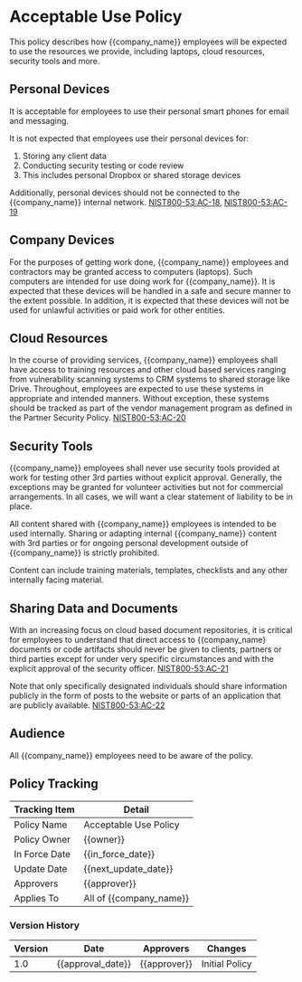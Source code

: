 # Acceptable Use Policy

This policy describes how {{company_name}} employees will be expected to use the resources we provide, including laptops, cloud resources, security tools and more.

## Personal Devices

It is acceptable for employees to use their personal smart phones for email and messaging.

It is not expected that employees use their personal devices for:

1. Storing any client data
1. Conducting security testing or code review
1. This includes personal Dropbox or shared storage devices

Additionally, personal devices should not be connected to the {{company_name}} internal network.  [NIST800-53:AC-18](https://nvd.nist.gov/800-53/Rev4/control/AC-18), [NIST800-53:AC-19](https://nvd.nist.gov/800-53/Rev4/control/AC-19)

## Company Devices

For the purposes of getting work done, {{company_name}} employees and contractors may be granted access to computers (laptops). Such computers are intended for use doing work for {{company_name}}. It is expected that these devices will be handled in a safe and secure manner to the extent possible. In addition, it is expected that these devices will not be used for unlawful activities or paid work for other entities.

## Cloud Resources

In the course of providing services, {{company_name}} employees shall have access to training resources and other cloud based services ranging from vulnerability scanning systems to CRM systems to shared storage
like Drive.  Throughout, employees are expected to use these systems in appropriate and intended manners.  Without exception, these systems should be tracked as part of the vendor management program as defined in the Partner Security Policy.
[NIST800-53:AC-20](https://nvd.nist.gov/800-53/Rev4/control/AC-20)

## Security Tools

{{company_name}} employees shall never use security tools provided at work for testing other 3rd parties without explicit approval.  Generally, the exceptions may be granted for volunteer activities but not for commercial arrangements.  In all cases, we will want a clear statement of liability to be in place.

All content shared with {{company_name}} employees is intended to be used internally.  Sharing or adapting internal {{company_name}} content with 3rd parties or for ongoing personal development outside of {{company_name}} is strictly prohibited.

Content can include training materials, templates, checklists and any other internally facing material.

## Sharing Data and Documents

With an increasing focus on cloud based document repositories, it is critical for employees to understand that direct access to {{company_name} documents or code artifacts should never be given to clients, partners or third parties except for under very specific circumstances and with the explicit approval of the security officer.
[NIST800-53:AC-21](https://nvd.nist.gov/800-53/Rev4/control/AC-21)

Note that only specifically designated individuals should share information publicly in the form of posts to the website or parts of an application that are publicly available.  [NIST800-53:AC-22](https://nvd.nist.gov/800-53/Rev4/control/AC-22)

## Audience

All {{company_name}} employees need to be aware of the policy.

## Policy Tracking

| Tracking Item   | Detail |
|-----------------|--------|
| Policy Name     | Acceptable Use Policy |
| Policy Owner    | {{owner}}  |
| In Force Date   | {{in_force_date}} |
| Update Date     | {{next_update_date}} |
| Approvers       | {{approver}} |
| Applies To      | All of {{company_name}} |

### Version History

| Version | Date | Approvers | Changes |
|--|--|--|--|
| 1.0 | {{approval_date}} | {{approver}} | Initial Policy |